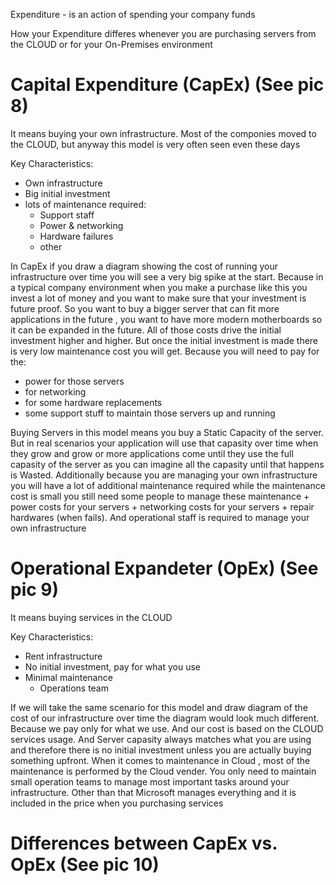 Expenditure - is an action of spending your company funds

How your Expenditure differes whenever you are purchasing servers from the CLOUD or for your On-Premises environment

# Capital Expenditure (CapEx) (See pic 8)

It means buying your own infrastructure.
Most of the componies moved to the CLOUD, but anyway this model is very often seen even these days

Key Characteristics:

- Own infrastructure
- Big initial investment
- lots of maintenance required:
  - Support staff
  - Power & networking
  - Hardware failures
  - other

In CapEx if you draw a diagram showing the cost of running your infrastructure over time you will see a very big spike at the start. Because in a typical company environment when you make a purchase like this you invest a lot of money and you want to make sure that your investment is future proof. So you want to buy a bigger server that can fit more applications in the future , you want to have more modern motherboards so it can be expanded in the future.
All of those costs drive the initial investment higher and higher. But once the initial investment is made there is very low maintenance cost you will get. Because you will need to pay for the:

- power for those servers
- for networking
- for some hardware replacements
- some support stuff to maintain those servers up and running

Buying Servers in this model means you buy a Static Capacity of the server. But in real scenarios your application will use that capasity over time when they grow and grow or more applications come until they use the full capasity of the server as you can imagine all the capasity until that happens is Wasted. Additionally because you are managing your own infrastructure you will have a lot of additional maintenance required while the maintenance cost is small you still need some people to manage these maintenance + power costs for your servers + networking costs for your servers + repair hardwares (when fails). And operational staff is required to manage your own infrastructure

# Operational Expandeter (OpEx) (See pic 9)

It means buying services in the CLOUD

Key Characteristics:

- Rent infrastructure
- No initial investment, pay for what you use
- Minimal maintenance
  - Operations team

If we will take the same scenario for this model and draw diagram of the cost of our infrastructure over time the diagram would look much different. Because we pay only for what we use. And our cost is based on the CLOUD services usage. And Server capasity always matches what you are using and therefore there is no initial investment unless you are actually buying something upfront. When it comes to maintenance in Cloud , most of the maintenance is performed by the Cloud vender. You only need to maintain small operation teams to manage most important tasks around your infrastructure. Other than that Microsoft manages everything and it is included in the price when you purchasing services

# Differences between CapEx vs. OpEx (See pic 10)
